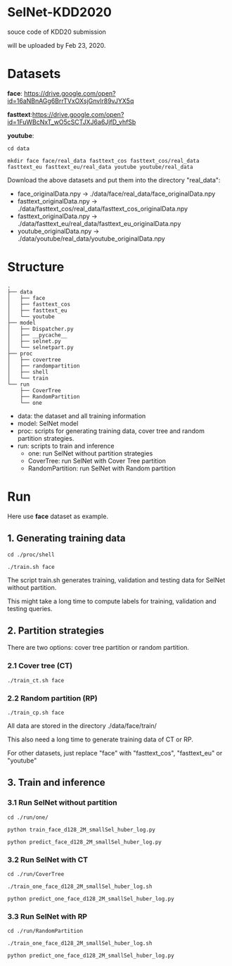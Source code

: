 # SelNet-KDD2020
souce code of KDD20 submission

will be uploaded by Feb 23, 2020.

# Datasets
**face**: https://drive.google.com/open?id=16aNBnAGg6BrrTVxOXsjGnvlr89vJYX5q

**fasttext**:https://drive.google.com/open?id=1FuWBcNxT_wO5cSCTJXJ6a6JjfD_vhfSb

**youtube**:

```
cd data

mkdir face face/real_data fasttext_cos fasttext_cos/real_data fasttext_eu fasttext_eu/real_data youtube youtube/real_data
```

Download the above datasets and put them into the directory "real_data":
* face_originalData.npy         ->  ./data/face/real_data/face_originalData.npy
* fasttext_originalData.npy     ->  ./data/fasttext_cos/real_data/fasttext_cos_originalData.npy
* fasttext_originalData.npy     ->  ./data/fasttext_eu/real_data/fasttext_eu_originalData.npy
* youtube_originalData.npy      ->  ./data/youtube/real_data/youtube_originalData.npy

# Structure
```
.
├── data
│   ├── face
│   ├── fasttext_cos
│   ├── fasttext_eu
│   └── youtube
├── model
│   ├── Dispatcher.py
│   ├── __pycache__
│   ├── selnet.py
│   └── selnetpart.py
├── proc
│   ├── covertree
│   ├── randompartition
│   ├── shell
│   └── train
└── run
    ├── CoverTree
    ├── RandomPartition
    └── one
```

* data: the dataset and all training information
* model: SelNet model
* proc: scripts for generating training data, cover tree and random partition strategies.
* run: scripts to train and inference
  - one: run SelNet without partition strategies
  - CoverTree: run SelNet with Cover Tree partition
  - RandomPartition: run SelNet with Random partition
        

# Run

Here use **face** dataset as example.

## 1. Generating training data

```
cd ./proc/shell

./train.sh face
```
The script train.sh generates training, validation and testing data for SelNet without partition.

This might take a long time to compute labels for training, validation and testing queries.

## 2. Partition strategies

There are two options: cover tree partition or random partition.

### 2.1 Cover tree (CT)

```
./train_ct.sh face
```

### 2.2 Random partition (RP)

```
./train_cp.sh face
```

All data are stored in the directory ./data/face/train/

This also need a long time to generate training data of CT or RP.

For other datasets, just replace "face" with "fasttext_cos", "fasttext_eu" or "youtube"

## 3. Train and inference

### 3.1 Run SelNet without partition
```
cd ./run/one/

python train_face_d128_2M_smallSel_huber_log.py

python predict_face_d128_2M_smallSel_huber_log.py

```

### 3.2 Run SelNet with CT

```
cd ./run/CoverTree

./train_one_face_d128_2M_smallSel_huber_log.sh

python predict_one_face_d128_2M_smallSel_huber_log.py
```

### 3.3 Run SelNet with RP
```
cd ./run/RandomPartition

./train_one_face_d128_2M_smallSel_huber_log.sh

python predict_one_face_d128_2M_smallSel_huber_log.py
```
